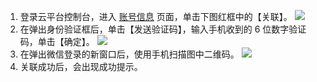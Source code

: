 1. 登录云平台控制台，进入 [账号信息](http://console.tce.fsphere.cn/developer) 页面，单击下图红框中的【关联】。
![](http://imgcache.tcecqpoc.fsphere.cn/image/mc.qcloudimg.com/static/img/db87ab089bcf7ea6377f496cd81dcf9e/image.png)
2. 在弹出身份验证框后，单击【发送验证码】，输入手机收到的 6 位数字验证码，单击【确定】。
![](http://imgcache.tcecqpoc.fsphere.cn/image/mc.qcloudimg.com/static/img/f7db11ac5cec51ffac23cf820f21a5a9/image.png)
3. 在弹出微信登录的新窗口后，使用手机扫描图中二维码。
![](http://imgcache.tcecqpoc.fsphere.cn/image/mc.qcloudimg.com/static/img/362e3a9428858d5d4b52744dc5f61396/y.png)
4. 关联成功后，会出现成功提示。

